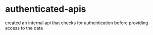 # authenticated-apis
created an internal api that checks for authentication before providing access to the data 
